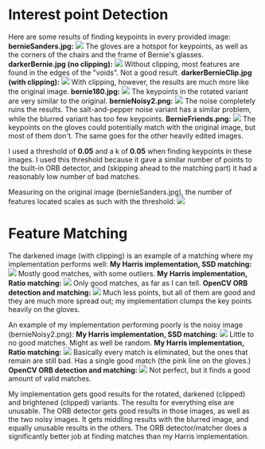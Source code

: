 # Interest point Detection
Here are some results of finding keypoints in every provided image:
**bernieSanders.jpg:**
![](bernieSanders.jpg)
The gloves are a hotspot for keypoints, as well as the corners of the chairs and the frame of Bernie's glasses.
**darkerBernie.jpg (no clipping):**
![](darkerBernie.jpg)
Without clipping, most features are found in the edges of the "voids". Not a good result.
**darkerBernieClip.jpg (with clipping):**
![](darkerBernieClip.jpg)
With clipping, however, the results are much more like the original image.
**bernie180.jpg:**
![](bernie180.jpg)
The keypoints in the rotated variant are very similar to the original.
**bernieNoisy2.png:**
![](bernieNoisy2.png)
The noise completely ruins the results. The salt-and-pepper noise variant has a similar problem, while the blurred variant has too few keypoints.
**BernieFriends.png:**
![](BernieFriends.png)
The keypoints on the gloves could potentially match with the original image, but most of them don't. The same goes for the other heavily edited images.

I used a threshold of **0.05** and a k of **0.05** when finding keypoints in these images. I used this threshold because it gave a similar number of points to the built-in ORB detector, and (skipping ahead to the matching part) it had a reasonably low number of bad matches.

Measuring on the original image (bernieSanders.jpg), the number of features located scales as such with the threshold:
![](Features%20detected%20at%20certain%20thresholds.png)
# Feature Matching
The darkened image (with clipping) is an example of a matching where my implementation performs well:
**My Harris implementation, SSD matching:**
![](SSDMatches.jpg)
Mostly good matches, with some outliers.
**My Harris implementation, Ratio matching:**
![](RatioMatches.jpg)
Only good matches, as far as I can tell.
**OpenCV ORB detection and matching:**
![](ORBMatches.jpg)
Much less points, but all of them are good and they are much more spread out; my implementation clumps the key points heavily on the gloves.

An example of my implementation performing poorly is the noisy image (bernieNoisy2.png):
**My Harris implementation, SSD matching:**
![](SSDMatches%201.jpg)
Little to no good matches. Might as well be random.
**My Harris implementation, Ratio matching:**
![](RatioMatches%201.jpg)
Basically every match is eliminated, but the ones that remain are still bad. Has a single good match (the pink line on the gloves.)
**OpenCV ORB detection and matching:**
![](ORBMatches%201.jpg)
Not perfect, but it finds a good amount of valid matches.

My implementation gets good results for the rotated, darkened (clipped) and brightened (clipped) variants. The results for everything else are unusable.
The ORB detector gets good results in those images, as well as the two noisy images. It gets middling results with the blurred image, and equally unusable results in the others.
The ORB detector/matcher does a significantly better job at finding matches than my Harris implementation.